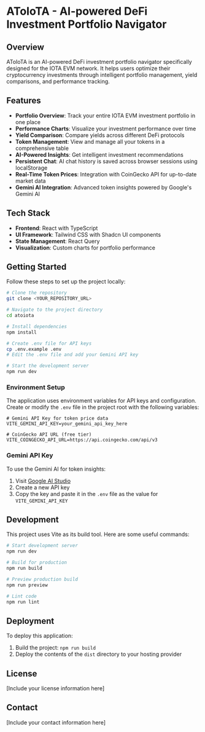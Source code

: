 # AToIoTA - AI-powered DeFi Investment Portfolio Navigator

## Overview

AToIoTA is an AI-powered DeFi investment portfolio navigator specifically designed for the IOTA EVM network. It helps users optimize their cryptocurrency investments through intelligent portfolio management, yield comparisons, and performance tracking.

## Features

- **Portfolio Overview**: Track your entire IOTA EVM investment portfolio in one place
- **Performance Charts**: Visualize your investment performance over time
- **Yield Comparison**: Compare yields across different DeFi protocols
- **Token Management**: View and manage all your tokens in a comprehensive table
- **AI-Powered Insights**: Get intelligent investment recommendations
- **Persistent Chat**: AI chat history is saved across browser sessions using localStorage
- **Real-Time Token Prices**: Integration with CoinGecko API for up-to-date market data
- **Gemini AI Integration**: Advanced token insights powered by Google's Gemini AI

## Tech Stack

- **Frontend**: React with TypeScript
- **UI Framework**: Tailwind CSS with Shadcn UI components
- **State Management**: React Query
- **Visualization**: Custom charts for portfolio performance

## Getting Started

Follow these steps to set up the project locally:

```sh
# Clone the repository
git clone <YOUR_REPOSITORY_URL>

# Navigate to the project directory
cd atoiota

# Install dependencies
npm install

# Create .env file for API keys
cp .env.example .env
# Edit the .env file and add your Gemini API key

# Start the development server
npm run dev
```

### Environment Setup

The application uses environment variables for API keys and configuration. Create or modify the `.env` file in the project root with the following variables:

```
# Gemini API Key for token price data
VITE_GEMINI_API_KEY=your_gemini_api_key_here

# CoinGecko API URL (free tier)
VITE_COINGECKO_API_URL=https://api.coingecko.com/api/v3
```

### Gemini API Key
To use the Gemini AI for token insights:
1. Visit [Google AI Studio](https://makersuite.google.com/app/apikey)
2. Create a new API key
3. Copy the key and paste it in the `.env` file as the value for `VITE_GEMINI_API_KEY`

## Development

This project uses Vite as its build tool. Here are some useful commands:

```sh
# Start development server
npm run dev

# Build for production
npm run build

# Preview production build
npm run preview

# Lint code
npm run lint
```

## Deployment

To deploy this application:

1. Build the project: `npm run build`
2. Deploy the contents of the `dist` directory to your hosting provider

## License

[Include your license information here]

## Contact

[Include your contact information here]
